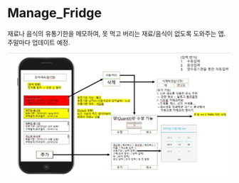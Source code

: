 # Manage_Fridge
재료나 음식의 유통기한을 메모하여, 못 먹고 버리는 재료/음식이 없도록 도와주는 앱. 주말마다 업데이트 예정.

![initial](https://github.com/pakminseok/Manage_Fridge/blob/master/howToImage/requirement.JPG)
